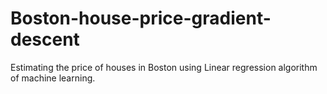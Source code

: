 # Boston-house-price-gradient-descent
Estimating the price of houses in Boston using Linear regression algorithm of machine learning.
